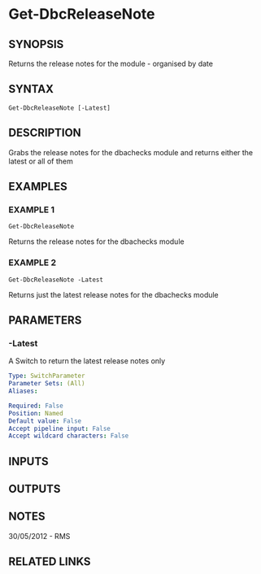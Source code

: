# Get-DbcReleaseNote

## SYNOPSIS
Returns the release notes for the module - organised by date

## SYNTAX

```
Get-DbcReleaseNote [-Latest]
```

## DESCRIPTION
Grabs the release notes for the dbachecks module and returns either the latest or all of them

## EXAMPLES

### EXAMPLE 1
```
Get-DbcReleaseNote
```

Returns the release notes for the dbachecks module

### EXAMPLE 2
```
Get-DbcReleaseNote -Latest
```

Returns just the latest release notes for the dbachecks module

## PARAMETERS

### -Latest
A Switch to return the latest release notes only

```yaml
Type: SwitchParameter
Parameter Sets: (All)
Aliases:

Required: False
Position: Named
Default value: False
Accept pipeline input: False
Accept wildcard characters: False
```

## INPUTS

## OUTPUTS

## NOTES
30/05/2012 - RMS

## RELATED LINKS
